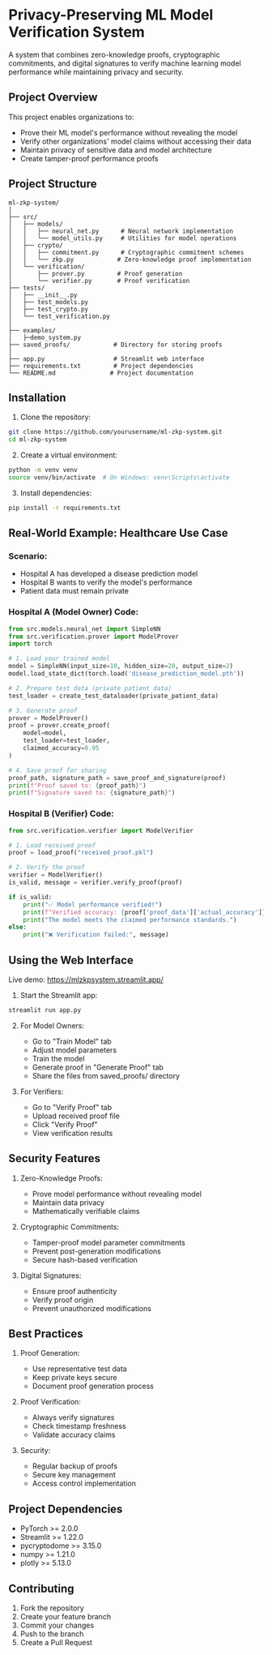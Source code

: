 # Privacy-Preserving ML Model Verification System

A system that combines zero-knowledge proofs, cryptographic commitments, and digital signatures to verify machine learning model performance while maintaining privacy and security.

## Project Overview

This project enables organizations to:
- Prove their ML model's performance without revealing the model
- Verify other organizations' model claims without accessing their data
- Maintain privacy of sensitive data and model architecture
- Create tamper-proof performance proofs

## Project Structure
```
ml-zkp-system/
│
├── src/
│   ├── models/
│   │   ├── neural_net.py      # Neural network implementation
│   │   └── model_utils.py     # Utilities for model operations
│   ├── crypto/
│   │   ├── commitment.py      # Cryptographic commitment schemes
│   │   └── zkp.py            # Zero-knowledge proof implementation
│   └── verification/
│       ├── prover.py         # Proof generation
│       └── verifier.py       # Proof verification
├── tests/
│   ├── __init__.py
│   ├── test_models.py
│   ├── test_crypto.py
│   └── test_verification.py
│
├── examples/
│   ├─demo_system.py 
├── saved_proofs/            # Directory for storing proofs
│
├── app.py                   # Streamlit web interface
├── requirements.txt         # Project dependencies
└── README.md               # Project documentation
```

## Installation

1. Clone the repository:
```bash
git clone https://github.com/yourusername/ml-zkp-system.git
cd ml-zkp-system
```

2. Create a virtual environment:
```bash
python -m venv venv
source venv/bin/activate  # On Windows: venv\Scripts\activate
```

3. Install dependencies:
```bash
pip install -r requirements.txt
```

## Real-World Example: Healthcare Use Case

### Scenario:
- Hospital A has developed a disease prediction model
- Hospital B wants to verify the model's performance
- Patient data must remain private

### Hospital A (Model Owner) Code:
```python
from src.models.neural_net import SimpleNN
from src.verification.prover import ModelProver
import torch

# 1. Load your trained model
model = SimpleNN(input_size=10, hidden_size=20, output_size=2)
model.load_state_dict(torch.load('disease_prediction_model.pth'))

# 2. Prepare test data (private patient data)
test_loader = create_test_dataloader(private_patient_data)

# 3. Generate proof
prover = ModelProver()
proof = prover.create_proof(
    model=model,
    test_loader=test_loader,
    claimed_accuracy=0.95
)

# 4. Save proof for sharing
proof_path, signature_path = save_proof_and_signature(proof)
print(f"Proof saved to: {proof_path}")
print(f"Signature saved to: {signature_path}")
```

### Hospital B (Verifier) Code:
```python
from src.verification.verifier import ModelVerifier

# 1. Load received proof
proof = load_proof("received_proof.pkl")

# 2. Verify the proof
verifier = ModelVerifier()
is_valid, message = verifier.verify_proof(proof)

if is_valid:
    print("✅ Model performance verified!")
    print(f"Verified accuracy: {proof['proof_data']['actual_accuracy']}")
    print("The model meets the claimed performance standards.")
else:
    print("❌ Verification failed:", message)
```

## Using the Web Interface
Live demo: https://mlzkpsystem.streamlit.app/

1. Start the Streamlit app:
```bash
streamlit run app.py
```

2. For Model Owners:
   - Go to "Train Model" tab
   - Adjust model parameters
   - Train the model
   - Generate proof in "Generate Proof" tab
   - Share the files from saved_proofs/ directory

3. For Verifiers:
   - Go to "Verify Proof" tab
   - Upload received proof file
   - Click "Verify Proof"
   - View verification results

## Security Features

1. Zero-Knowledge Proofs:
   - Prove model performance without revealing model
   - Maintain data privacy
   - Mathematically verifiable claims

2. Cryptographic Commitments:
   - Tamper-proof model parameter commitments
   - Prevent post-generation modifications
   - Secure hash-based verification

3. Digital Signatures:
   - Ensure proof authenticity
   - Verify proof origin
   - Prevent unauthorized modifications

## Best Practices

1. Proof Generation:
   - Use representative test data
   - Keep private keys secure
   - Document proof generation process

2. Proof Verification:
   - Always verify signatures
   - Check timestamp freshness
   - Validate accuracy claims

3. Security:
   - Regular backup of proofs
   - Secure key management
   - Access control implementation

## Project Dependencies
- PyTorch >= 2.0.0
- Streamlit >= 1.22.0
- pycryptodome >= 3.15.0
- numpy >= 1.21.0
- plotly >= 5.13.0

## Contributing
1. Fork the repository
2. Create your feature branch
3. Commit your changes
4. Push to the branch
5. Create a Pull Request

 
